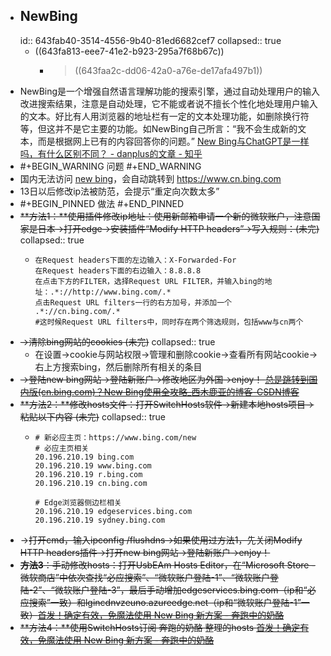- ## NewBing
  id:: 643fab40-3514-4556-9b40-81ed6682cef7
  collapsed:: true
	- ((643fa813-eee7-41e2-b923-295a7f68b67c))
		- > ((643faa2c-dd06-42a0-a76e-de17afa497b1))
- NewBing是一个增强自然语言理解功能的搜索引擎，通过自动处理用户的输入改进搜索结果，注意是自动处理，它不能或者说不擅长个性化地处理用户输入的文本。好比有人用浏览器的地址栏有一定的文本处理功能，如删除换行符等，但这并不是它主要的功能。如NewBing自己所言：“我不会生成新的文本，而是根据网上已有的内容回答你的问题。” [New Bing与ChatGPT是一样吗，有什么区别不同？ - danplus的文章 - 知乎](https://zhuanlan.zhihu.com/p/609706812)
- #+BEGIN_WARNING
  问题
  #+END_WARNING
- 国内无法访问 [new bing](https://www.bing.com/new)，会自动跳转到 https://www.cn.bing.com
- 13日以后修改ip法被防范，会提示“重定向次数太多”
- #+BEGIN_PINNED
  做法
  #+END_PINNED
- ~~**方法1：**使用插件修改ip地址：使用新邮箱申请一个新的微软账户，注意国家是日本->打开edge->安装插件“Modify HTTP headers”->写入规则：(未完)~~
  collapsed:: true
	- ``` 
	  在Request headers下面的左边输入：X-Forwarded-For
	  在Request headers下面的右边输入：8.8.8.8
	  在点击下方的FILTER，选择Request URL FILTER，并输入bing的地址：.*://http://www.bing.com/.*
	  点击Request URL filters一行的右方加号，并添加一个 .*://cn.bing.com/.* 
	  #这时候Request URL filters中，同时存在两个筛选规则，包括www与cn两个
	  ```
- ~~->清除bing网站的cookies (未完)~~
  collapsed:: true
	- 在设置->cookie与网站权限->管理和删除cookie->查看所有网站cookie->右上方搜索bing，然后删除所有相关的条目
- ~~->登陆new bing网站->登陆新账户->修改地区为外国->enjoy！ [总是跳转到国内版(cn.bing.com)？New Bing使用全攻略_西木鹿亚的博客-CSDN博客](https://blog.csdn.net/qq_33866817/article/details/129122178)~~
- ~~**方法2：**修改hosts文件：打开SwitchHosts软件->新建本地hosts项目->粘贴以下内容 (未完)~~
  collapsed:: true
	- ``` 
	  # 新必应主页：https://www.bing.com/new
	  # 必应主页相关
	  20.196.210.19 bing.com
	  20.196.210.19 www.bing.com 
	  20.196.210.19 r.bing.com
	  20.196.210.19 cn.bing.com
	  
	  # Edge浏览器侧边栏相关
	  20.196.210.19 edgeservices.bing.com
	  20.196.210.19 sydney.bing.com
	  ```
- -~~>打开cmd，输入ipconfig /flushdns->如果使用过方法1，先关闭Modify HTTP headers插件->打开new bing网站->登陆新账户->enjoy！~~
- ~~**方法3**：手动修改hosts：打开UsbEAm Hosts Editor，在“Microsoft Store - 微软商店”中依次查找“必应搜索”、“微软账户登陆-1”、“微软账户登陆-2”、“微软账户登陆-3”，最后手动增加edgeservices.bing.com（ip和“必应搜索”一致）和lgincdnvzeuno.azureedge.net（ip和“微软账户登陆-1”一致）[首发！确定有效，免魔法使用 New Bing 新方案 - 奔跑中的奶酪](https://www.runningcheese.com/new-bing)~~
- ~~**方法4：**使用SwitchHosts订阅 奔跑的奶酪 整理的hosts [首发！确定有效，免魔法使用 New Bing 新方案 - 奔跑中的奶酪](https://www.runningcheese.com/new-bing)~~